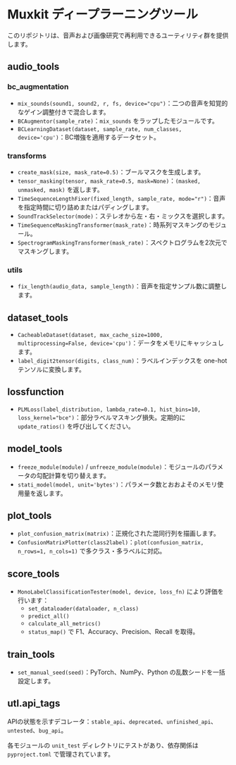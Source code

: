 # Muxkit ディープラーニングツール

このリポジトリは、音声および画像研究で再利用できるユーティリティ群を提供します。

## audio_tools

### bc_augmentation
- `mix_sounds(sound1, sound2, r, fs, device="cpu")`：二つの音声を知覚的なゲイン調整付きで混合します。
- `BCAugmentor(sample_rate)`：`mix_sounds` をラップしたモジュールです。
- `BCLearningDataset(dataset, sample_rate, num_classes, device='cpu')`：BC増強を適用するデータセット。

### transforms
- `create_mask(size, mask_rate=0.5)`：ブールマスクを生成します。
- `tensor_masking(tensor, mask_rate=0.5, mask=None)`：`(masked, unmasked, mask)` を返します。
- `TimeSequenceLengthFixer(fixed_length, sample_rate, mode="r")`：音声を指定時間に切り詰めまたはパディングします。
- `SoundTrackSelector(mode)`：ステレオから左・右・ミックスを選択します。
- `TimeSequenceMaskingTransformer(mask_rate)`：時系列マスキングのモジュール。
- `SpectrogramMaskingTransformer(mask_rate)`：スペクトログラムを2次元でマスキングします。

### utils
- `fix_length(audio_data, sample_length)`：音声を指定サンプル数に調整します。

## dataset_tools
- `CacheableDataset(dataset, max_cache_size=1000, multiprocessing=False, device='cpu')`：データをメモリにキャッシュします。
- `label_digit2tensor(digits, class_num)`：ラベルインデックスを one-hot テンソルに変換します。

## lossfunction
- `PLMLoss(label_distribution, lambda_rate=0.1, hist_bins=10, loss_kernel="bce")`：部分ラベルマスキング損失。定期的に `update_ratios()` を呼び出してください。

## model_tools
- `freeze_module(module)` / `unfreeze_module(module)`：モジュールのパラメータの勾配計算を切り替えます。
- `stati_model(model, unit='bytes')`：パラメータ数とおおよそのメモリ使用量を返します。

## plot_tools
- `plot_confusion_matrix(matrix)`：正規化された混同行列を描画します。
- `ConfusionMatrixPlotter(class2label)`：`plot(confusion_matrix, n_rows=1, n_cols=1)` で多クラス・多ラベルに対応。

## score_tools
- `MonoLabelClassificationTester(model, device, loss_fn)` により評価を行います：
  - `set_dataloader(dataloader, n_class)`
  - `predict_all()`
  - `calculate_all_metrics()`
  - `status_map()` で F1、Accuracy、Precision、Recall を取得。

## train_tools
- `set_manual_seed(seed)`：PyTorch、NumPy、Python の乱数シードを一括設定します。

## utl.api_tags
APIの状態を示すデコレータ：`stable_api`、`deprecated`、`unfinished_api`、`untested`、`bug_api`。

各モジュールの `unit_test` ディレクトリにテストがあり、依存関係は `pyproject.toml` で管理されています。
